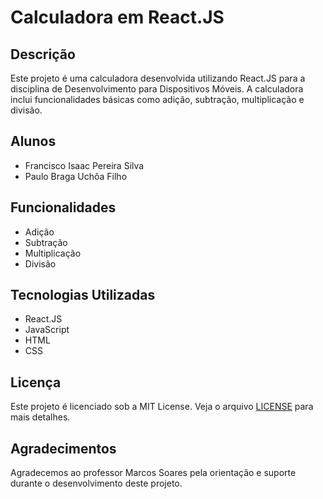 # Calculadora em React.JS

## Descrição

Este projeto é uma calculadora desenvolvida utilizando React.JS para a disciplina de Desenvolvimento para Dispositivos Móveis. A calculadora inclui funcionalidades básicas como adição, subtração, multiplicação e divisão.

## Alunos

- Francisco Isaac Pereira Silva
- Paulo Braga Uchôa Filho

## Funcionalidades

- Adição
- Subtração
- Multiplicação
- Divisão

## Tecnologias Utilizadas

- React.JS
- JavaScript
- HTML
- CSS

## Licença

Este projeto é licenciado sob a MIT License. Veja o arquivo [LICENSE](LICENSE) para mais detalhes.

## Agradecimentos

Agradecemos ao professor Marcos Soares pela orientação e suporte durante o desenvolvimento deste projeto.

